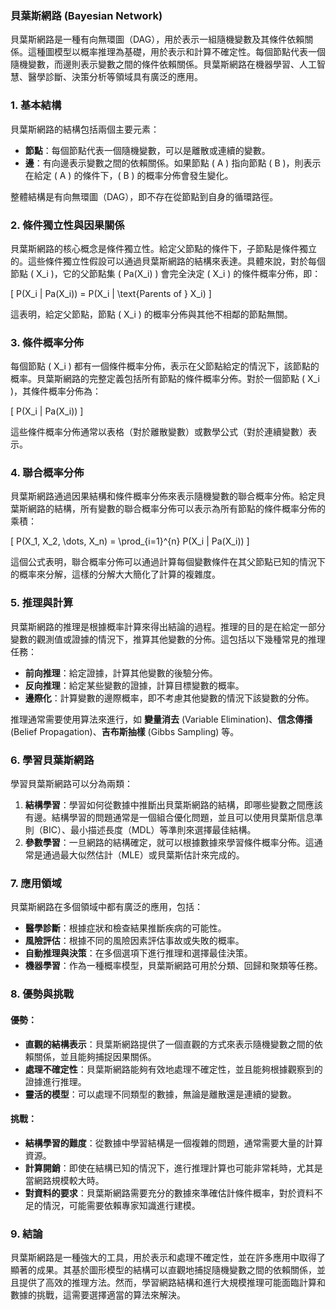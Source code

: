 ### 貝葉斯網路 (Bayesian Network)

貝葉斯網路是一種有向無環圖（DAG），用於表示一組隨機變數及其條件依賴關係。這種圖模型以概率推理為基礎，用於表示和計算不確定性。每個節點代表一個隨機變數，而邊則表示變數之間的條件依賴關係。貝葉斯網路在機器學習、人工智慧、醫學診斷、決策分析等領域具有廣泛的應用。

### 1. **基本結構**

貝葉斯網路的結構包括兩個主要元素：
- **節點**：每個節點代表一個隨機變數，可以是離散或連續的變數。
- **邊**：有向邊表示變數之間的依賴關係。如果節點 \( A \) 指向節點 \( B \)，則表示在給定 \( A \) 的條件下，\( B \) 的概率分佈會發生變化。

整體結構是有向無環圖（DAG），即不存在從節點到自身的循環路徑。

### 2. **條件獨立性與因果關係**

貝葉斯網路的核心概念是條件獨立性。給定父節點的條件下，子節點是條件獨立的。這些條件獨立性假設可以通過貝葉斯網路的結構來表達。具體來說，對於每個節點 \( X_i \)，它的父節點集 \( Pa(X_i) \) 會完全決定 \( X_i \) 的條件概率分佈，即：

\[
P(X_i | Pa(X_i)) = P(X_i | \text{Parents of } X_i)
\]

這表明，給定父節點，節點 \( X_i \) 的概率分佈與其他不相鄰的節點無關。

### 3. **條件概率分佈**

每個節點 \( X_i \) 都有一個條件概率分佈，表示在父節點給定的情況下，該節點的概率。貝葉斯網路的完整定義包括所有節點的條件概率分佈。對於一個節點 \( X_i \)，其條件概率分佈為：

\[
P(X_i | Pa(X_i))
\]

這些條件概率分佈通常以表格（對於離散變數）或數學公式（對於連續變數）表示。

### 4. **聯合概率分佈**

貝葉斯網路通過因果結構和條件概率分佈來表示隨機變數的聯合概率分佈。給定貝葉斯網路的結構，所有變數的聯合概率分佈可以表示為所有節點的條件概率分佈的乘積：

\[
P(X_1, X_2, \dots, X_n) = \prod_{i=1}^{n} P(X_i | Pa(X_i))
\]

這個公式表明，聯合概率分佈可以通過計算每個變數條件在其父節點已知的情況下的概率來分解，這樣的分解大大簡化了計算的複雜度。

### 5. **推理與計算**

貝葉斯網路的推理是根據概率計算來得出結論的過程。推理的目的是在給定一部分變數的觀測值或證據的情況下，推算其他變數的分佈。這包括以下幾種常見的推理任務：

- **前向推理**：給定證據，計算其他變數的後驗分佈。
- **反向推理**：給定某些變數的證據，計算目標變數的概率。
- **邊際化**：計算變數的邊際概率，即不考慮其他變數的情況下該變數的分佈。

推理通常需要使用算法來進行，如 **變量消去** (Variable Elimination)、**信念傳播** (Belief Propagation)、**吉布斯抽樣** (Gibbs Sampling) 等。

### 6. **學習貝葉斯網路**

學習貝葉斯網路可以分為兩類：
1. **結構學習**：學習如何從數據中推斷出貝葉斯網路的結構，即哪些變數之間應該有邊。結構學習的問題通常是一個組合優化問題，並且可以使用貝葉斯信息準則（BIC）、最小描述長度（MDL）等準則來選擇最佳結構。
2. **參數學習**：一旦網路的結構確定，就可以根據數據來學習條件概率分佈。這通常是通過最大似然估計（MLE）或貝葉斯估計來完成的。

### 7. **應用領域**

貝葉斯網路在多個領域中都有廣泛的應用，包括：
- **醫學診斷**：根據症狀和檢查結果推斷疾病的可能性。
- **風險評估**：根據不同的風險因素評估事故或失敗的概率。
- **自動推理與決策**：在多個選項下進行推理和選擇最佳決策。
- **機器學習**：作為一種概率模型，貝葉斯網路可用於分類、回歸和聚類等任務。

### 8. **優勢與挑戰**

#### 優勢：
- **直觀的結構表示**：貝葉斯網路提供了一個直觀的方式來表示隨機變數之間的依賴關係，並且能夠捕捉因果關係。
- **處理不確定性**：貝葉斯網路能夠有效地處理不確定性，並且能夠根據觀察到的證據進行推理。
- **靈活的模型**：可以處理不同類型的數據，無論是離散還是連續的變數。

#### 挑戰：
- **結構學習的難度**：從數據中學習結構是一個複雜的問題，通常需要大量的計算資源。
- **計算開銷**：即使在結構已知的情況下，進行推理計算也可能非常耗時，尤其是當網路規模較大時。
- **對資料的要求**：貝葉斯網路需要充分的數據來準確估計條件概率，對於資料不足的情況，可能需要依賴專家知識進行建模。

### 9. **結論**

貝葉斯網路是一種強大的工具，用於表示和處理不確定性，並在許多應用中取得了顯著的成果。其基於圖形模型的結構可以直觀地捕捉隨機變數之間的依賴關係，並且提供了高效的推理方法。然而，學習網路結構和進行大規模推理可能面臨計算和數據的挑戰，這需要選擇適當的算法來解決。